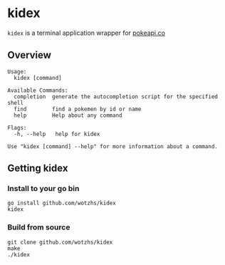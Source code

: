 # kidex

`kidex` is a terminal application wrapper for [pokeapi.co](https://pokeapi.co)

## Overview

```shell
Usage:
  kidex [command]

Available Commands:
  completion  generate the autocompletion script for the specified shell
  find        find a pokemen by id or name
  help        Help about any command

Flags:
  -h, --help   help for kidex

Use "kidex [command] --help" for more information about a command.
```


## Getting kidex

### Install to your go bin

```shell
go install github.com/wotzhs/kidex
kidex
```

### Build from source

```
git clone github.com/wotzhs/kidex
make
./kidex
```
